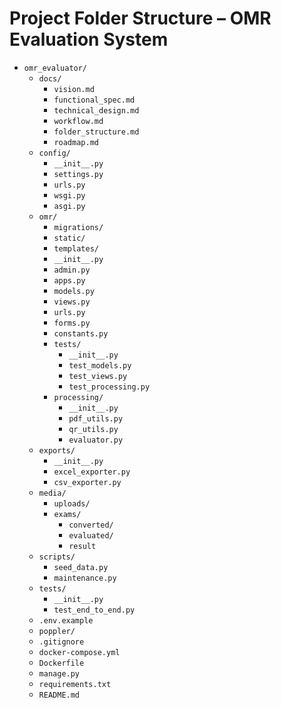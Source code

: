 # Project Folder Structure – OMR Evaluation System

- `omr_evaluator/`
  - `docs/`
    - `vision.md`
    - `functional_spec.md`
    - `technical_design.md`
    - `workflow.md`
    - `folder_structure.md`
    - `roadmap.md`
  - `config/`
    - `__init__.py`
    - `settings.py`
    - `urls.py`
    - `wsgi.py`
    - `asgi.py`
  - `omr/`
    - `migrations/`
    - `static/`
    - `templates/`
    - `__init__.py`
    - `admin.py`
    - `apps.py`
    - `models.py`
    - `views.py`
    - `urls.py`
    - `forms.py`
    - `constants.py`
    - `tests/`
      - `__init__.py`
      - `test_models.py`
      - `test_views.py`
      - `test_processing.py`
    - `processing/`
      - `__init__.py`
      - `pdf_utils.py`
      - `qr_utils.py`
      - `evaluator.py`
  - `exports/`
    - `__init__.py`
    - `excel_exporter.py`
    - `csv_exporter.py`
  - `media/`
    - `uploads/`
    - `exams/`
      - `converted/`
      - `evaluated/`
      - `result`
  - `scripts/`
    - `seed_data.py`
    - `maintenance.py`
  - `tests/`
    - `__init__.py`
    - `test_end_to_end.py`
  - `.env.example`
  - `poppler/`
  - `.gitignore`
  - `docker-compose.yml`
  - `Dockerfile`
  - `manage.py`
  - `requirements.txt`
  - `README.md`
